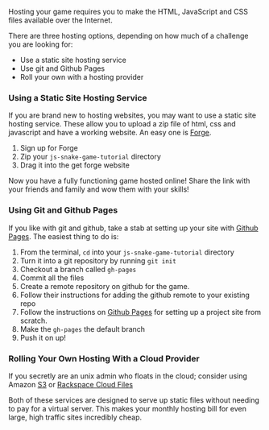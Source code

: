 <!-- Lesson 14 - Putting Your Game Online -->

Hosting your game requires you to make the HTML, JavaScript and CSS files
available over the Internet.

There are three hosting options, depending on how much of a challenge you are looking
for:

* Use a static site hosting service
* Use git and Github Pages
* Roll your own with a hosting provider

### Using a Static Site Hosting Service

If you are brand new to hosting websites, you may want to use a static site
hosting service. These allow you to upload a zip file of html, css and
javascript and have a working website. An easy one is
[Forge](https://getforge.com/).

1. Sign up for Forge
2. Zip your `js-snake-game-tutorial` directory
3. Drag it into the get forge website

Now you have a fully functioning game hosted online! Share the link
with your friends and family and wow them with your skills!

### Using Git and Github Pages

If you like with git and github, take a stab at setting up your site
with [Github Pages](http://pages.github.com/). The easiest thing to do is:

1. From the terminal, `cd` into your `js-snake-game-tutorial` directory
1. Turn it into a git repository by running `git init`
1. Checkout a branch called `gh-pages`
1. Commit all the files
1. Create a remote repository on github for the game.
1. Follow their instructions for adding the github remote to your existing repo
1. Follow the instructions on [Github Pages](http://pages.github.com) for
   setting up a project site from scratch.
1. Make the `gh-pages` the default branch
1. Push it on up!

### Rolling Your Own Hosting With a Cloud Provider

If you secretly are an unix admin who floats in the cloud; consider
using Amazon
[S3](http://docs.aws.amazon.com/AmazonS3/latest/dev/WebsiteHosting.html) or
[Rackspace Cloud
Files](http://www.rackspace.com/knowledge_center/article/use-cloud-files-to-serve-static-content-for-websites)

Both of these services are designed to serve up static files without needing to
pay for a virtual server. This makes your monthly hosting bill for even large,
high traffic sites incredibly cheap.
